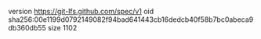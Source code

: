 version https://git-lfs.github.com/spec/v1
oid sha256:00e1199d0792149082f94bad641443cb16dedcb40f58b7bc0abeca9db360db55
size 1102
